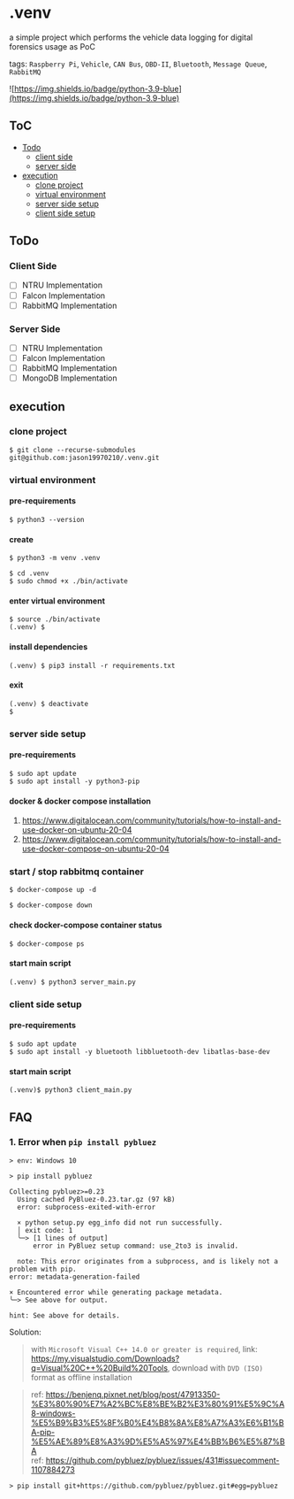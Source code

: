 # .venv
a simple project which performs the vehicle data logging for digital forensics usage as PoC

tags: `Raspberry Pi`, `Vehicle`, `CAN Bus`, `OBD-II`, `Bluetooth`, `Message Queue`, `RabbitMQ`  

![https://img.shields.io/badge/python-3.9-blue](https://img.shields.io/badge/python-3.9-blue)

## ToC
- [Todo](#todo)
    - [client side](#client-side)
    - [server side](#server-side)
- [execution](#execution)
    - [clone project](#clone-project)
    - [virtual environment](#virtual-environment)
    - [server side setup](#server-side-setup)
    - [client side setup](#client-side-setup)

## ToDo
### Client Side
- [ ] NTRU Implementation
- [ ] Falcon Implementation
- [ ] RabbitMQ Implementation
### Server Side
- [ ] NTRU Implementation
- [ ] Falcon Implementation
- [ ] RabbitMQ Implementation
- [ ] MongoDB Implementation

## execution
### clone project

```shell=
$ git clone --recurse-submodules git@github.com:jason19970210/.venv.git
```

### virtual environment
#### pre-requirements

```shell=
$ python3 --version
```

#### create

```shell=
$ python3 -m venv .venv

$ cd .venv
$ sudo chmod +x ./bin/activate
```

#### enter virtual environment

```shell=
$ source ./bin/activate
(.venv) $
```

#### install dependencies

```shell=
(.venv) $ pip3 install -r requirements.txt
```

#### exit

```shell=
(.venv) $ deactivate
$ 
```

### server side setup
#### pre-requirements

```shell=
$ sudo apt update
$ sudo apt install -y python3-pip 
```

#### docker & docker compose installation

1. https://www.digitalocean.com/community/tutorials/how-to-install-and-use-docker-on-ubuntu-20-04
2. https://www.digitalocean.com/community/tutorials/how-to-install-and-use-docker-compose-on-ubuntu-20-04

### start / stop rabbitmq container

```shell=
$ docker-compose up -d
```
```shell=
$ docker-compose down
```

#### check docker-compose container status

```shell=
$ docker-compose ps
```

#### start main script

```shell=
(.venv) $ python3 server_main.py
```

### client side setup
#### pre-requirements

```shell=
$ sudo apt update
$ sudo apt install -y bluetooth libbluetooth-dev libatlas-base-dev
```

#### start main script

```
(.venv)$ python3 client_main.py
```


## FAQ
### 1. Error when `pip install pybluez`
    > env: Windows 10
```
> pip install pybluez

Collecting pybluez>=0.23
  Using cached PyBluez-0.23.tar.gz (97 kB)
  error: subprocess-exited-with-error

  × python setup.py egg_info did not run successfully.
  │ exit code: 1
  ╰─> [1 lines of output]
      error in PyBluez setup command: use_2to3 is invalid.

  note: This error originates from a subprocess, and is likely not a problem with pip.
error: metadata-generation-failed

× Encountered error while generating package metadata.
╰─> See above for output.

hint: See above for details.
```
Solution:
> with `Microsoft Visual C++ 14.0 or greater is required`, link: https://my.visualstudio.com/Downloads?q=Visual%20C++%20Build%20Tools, download with `DVD (ISO)` format as offline installation  

> ref: https://benjenq.pixnet.net/blog/post/47913350-%E3%80%90%E7%A2%BC%E8%BE%B2%E3%80%91%E5%9C%A8-windows-%E5%B9%B3%E5%8F%B0%E4%B8%8A%E8%A7%A3%E6%B1%BA-pip-%E5%AE%89%E8%A3%9D%E5%A5%97%E4%BB%B6%E5%87%BA  
> ref: https://github.com/pybluez/pybluez/issues/431#issuecomment-1107884273
```
> pip install git+https://github.com/pybluez/pybluez.git#egg=pybluez
```